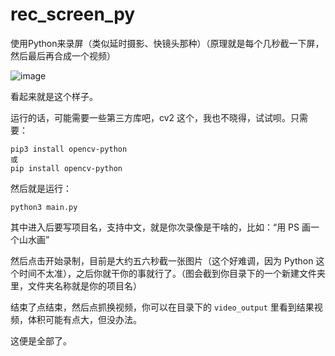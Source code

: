 # rec_screen_py
使用Python来录屏（类似延时摄影、快镜头那种）（原理就是每个几秒截一下屏，然后最后再合成一个视频）

![image](https://github.com/kohunglee/rec_screen_py/assets/33373536/9ed7986e-35d1-4376-b6ae-251178a5a55b)

看起来就是这个样子。

运行的话，可能需要一些第三方库吧，cv2 这个，我也不晓得，试试呗。只需要：

```shell
pip3 install opencv-python
或
pip install opencv-python
```

然后就是运行：

```shell
python3 main.py
```

其中进入后要写项目名，支持中文，就是你次录像是干啥的，比如：“用 PS 画一个山水画”

然后点击开始录制，目前是大约五六秒截一张图片（这个好难调，因为 Python 这个时间不太准），之后你就干你的事就行了。（图会截到你目录下的一个新建文件夹里，文件夹名称就是你的项目名）

结束了点结束，然后点抓换视频，你可以在目录下的 `video_output` 里看到结果视频，体积可能有点大，但没办法。

这便是全部了。
